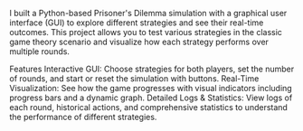 
I built a Python-based Prisoner's Dilemma simulation with a graphical user interface (GUI) to explore different strategies and see their real-time outcomes. This project allows you to test various strategies in the classic game theory scenario and visualize how each strategy performs over multiple rounds.

Features
Interactive GUI: Choose strategies for both players, set the number of rounds, and start or reset the simulation with buttons.
Real-Time Visualization: See how the game progresses with visual indicators including progress bars and a dynamic graph.
Detailed Logs & Statistics: View logs of each round, historical actions, and comprehensive statistics to understand the performance of different strategies.

